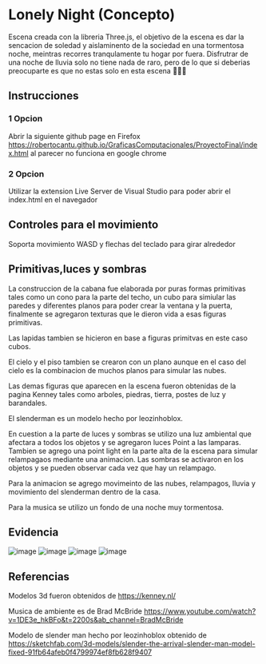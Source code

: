 # Lonely Night (Concepto)

Escena creada con la libreria Three.js, el objetivo de la escena es dar la sencacion de soledad y aislaminento de la sociedad en una tormentosa noche, meintras recorres tranqulamente tu hogar por fuera. Disfrutrar de una noche de lluvia solo no tiene nada de raro, pero de lo que si deberias preocuparte es que no estas solo en esta escena 🎃🎃🎃

## Instrucciones
### 1 Opcion 
Abrir la siguiente github page en Firefox https://robertocantu.github.io/GraficasComputacionales/ProyectoFinal/index.html
al parecer no funciona en google chrome

### 2 Opcion
Utilizar la extension Live Server de Visual Studio para poder abrir el index.html en el navegador

## Controles para el movimiento
Soporta movimiento WASD y flechas del teclado para girar alrededor

## Primitivas,luces y sombras

La construccion de la cabana fue elaborada por puras formas primitivas tales como un cono para la parte del techo, un cubo para simiular las paredes y diferentes planos para poder crear la ventana y la puerta, finalmente se agregaron texturas que le dieron vida a esas figuras primitivas. 

Las lapidas tambien se hicieron en base a figuras primitvas en este caso cubos.

El cielo y el piso tambien se crearon con un plano aunque en el caso del cielo es la combinacion de muchos planos para simular las nubes.

Las demas figuras que aparecen en la escena fueron obtenidas de la pagina Kenney tales como arboles, piedras, tierra, postes de luz y barandales.

El slenderman es un modelo hecho por leozinhoblox.

En cuestion a la parte de luces y sombras se utilizo una luz ambiental que afectara a todos los objetos y se agregaron luces Point a las lamparas. Tambien
se agrego una point light en la parte alta de la escena para simular relampagaos mediante una animacion. Las sombras se activaron en los objetos y se pueden observar cada vez que hay un relampago.

Para la animacion se agrego movimeinto de las nubes, relampagos, lluvia y movimiento del slenderman dentro de la casa. 

Para la musica se utilizo un fondo de una noche muy tormentosa. 


## Evidencia 
![image](https://user-images.githubusercontent.com/47834091/143689122-4eed5a4a-aafe-4d50-8174-20aa0f6513d2.png)
![image](https://user-images.githubusercontent.com/47834091/143689140-ede060cd-ac04-405b-bf77-76f1cad877dd.png)
![image](https://user-images.githubusercontent.com/47834091/143689162-6e1ff1bc-5794-436f-8d03-9e6e10e0c6d4.png)
![image](https://user-images.githubusercontent.com/47834091/143689179-99cbd771-f288-4cad-83f2-ffca0fd7aa84.png)


## Referencias
Modelos 3d fueron obtenidos de https://kenney.nl/

Musica de ambiente es de Brad McBride https://www.youtube.com/watch?v=1DE3e_hkBFo&t=2200s&ab_channel=BradMcBride

Modelo de slender man hecho por leozinhoblox obtenido de https://sketchfab.com/3d-models/slender-the-arrival-slender-man-model-fixed-91fb64afeb0f4799974ef8fb628f9407



